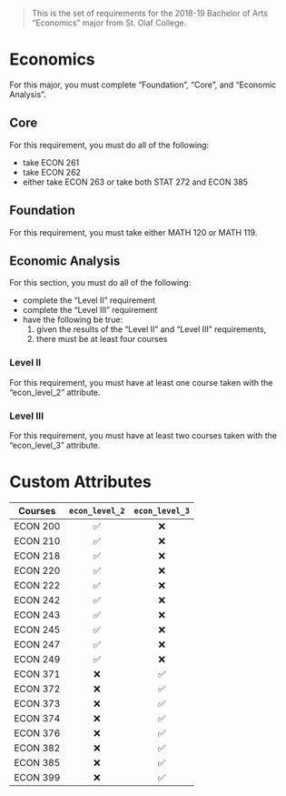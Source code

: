 > This is the set of requirements for the 2018-19 Bachelor of Arts “Economics” major from St. Olaf College.

# Economics
For this major, you must complete “Foundation”, “Core”, and “Economic Analysis”.

## Core
For this requirement, you must do all of the following:

- take ECON 261
- take ECON 262
- either take ECON 263 or take both STAT 272 and ECON 385


## Foundation
For this requirement, you must take either MATH 120 or MATH 119.


## Economic Analysis
For this section, you must do all of the following:

- complete the “Level II” requirement
- complete the “Level III” requirement
- have the following be true:
    1. given the results of the “Level II” and “Level III” requirements,
    2. there must be at least four courses

### Level II
For this requirement, you must have at least one course taken with the “econ_level_2” attribute.

### Level III
For this requirement, you must have at least two courses taken with the “econ_level_3” attribute.

# Custom Attributes

Courses | `econ_level_2` | `econ_level_3`
--- | :---: | :---:
ECON 200 | ✅ | ❌
ECON 210 | ✅ | ❌
ECON 218 | ✅ | ❌
ECON 220 | ✅ | ❌
ECON 222 | ✅ | ❌
ECON 242 | ✅ | ❌
ECON 243 | ✅ | ❌
ECON 245 | ✅ | ❌
ECON 247 | ✅ | ❌
ECON 249 | ✅ | ❌
ECON 371 | ❌ | ✅
ECON 372 | ❌ | ✅
ECON 373 | ❌ | ✅
ECON 374 | ❌ | ✅
ECON 376 | ❌ | ✅
ECON 382 | ❌ | ✅
ECON 385 | ❌ | ✅
ECON 399 | ❌ | ✅

